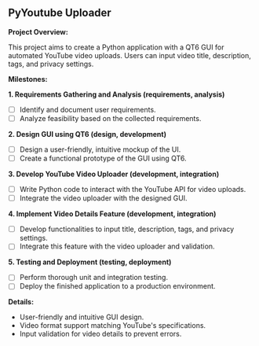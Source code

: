## PyYoutube Uploader

**Project Overview:**

This project aims to create a Python application with a QT6 GUI for automated YouTube video uploads. Users can input video title, description, tags, and privacy settings.

**Milestones:**

**1. Requirements Gathering and Analysis (requirements, analysis)**

- [ ] Identify and document user requirements.
- [ ] Analyze feasibility based on the collected requirements.

**2. Design GUI using QT6 (design, development)**

- [ ] Design a user-friendly, intuitive mockup of the UI.
- [ ] Create a functional prototype of the GUI using QT6.

**3. Develop YouTube Video Uploader (development, integration)**

- [ ] Write Python code to interact with the YouTube API for video uploads.
- [ ] Integrate the video uploader with the designed GUI.

**4. Implement Video Details Feature (development, integration)**

- [ ] Develop functionalities to input title, description, tags, and privacy settings.
- [ ] Integrate this feature with the video uploader and validation.

**5. Testing and Deployment (testing, deployment)**

- [ ] Perform thorough unit and integration testing.
- [ ] Deploy the finished application to a production environment.

**Details:**

- User-friendly and intuitive GUI design.
- Video format support matching YouTube's specifications.
- Input validation for video details to prevent errors.
